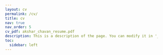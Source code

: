 ```yaml
---
layout: cv
permalink: /cv/
title: cv
nav: true
nav_order: 5
cv_pdf: akshar_chavan_resume.pdf
description: This is a description of the page. You can modify it in '_pages/cv.md'. You can also change or remove the top pdf download button.
toc:
  sidebar: left
---
```


